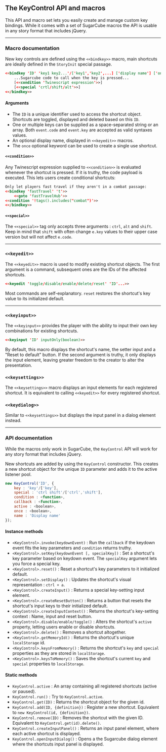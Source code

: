 ## The KeyControl API and macros ##

This API and macro set lets you easily create and manage custom key bindings. While it comes with a set of SugarCube macros the API is usable in any story format that includes jQuery.

***

### Macro documentation ###

New key controls are defined using the `<<bindkey>>` macro, main shortcuts are ideally defined in the `StoryInit` special passage.

```html
<<bindkey 'ID' 'key1 key2...'/['key1','key2',...] ['display name'] ['once']>>
    ...Sugarcube code to call when the key is pressed...
    [<<condition 'Twinescript expression'>>]
    [<<special 'crtl/shift/alt'>>]
<</bindkey>>
```

#### Arguments ####

- The `ID` is a unique identifier used to access the shortcut object. Shortcuts are toggled, displayed and deleted based on this `ID`.
- One or multiple keys can be supplied as a space-separated string or an array. Both `event.code` and `event.key` are accepted as valid syntaxes values.
- An optional display name, displayed in `<<keyedit>>` macros.
- The `once` optional keyword can be used to create a single use shortcut. 

#### `<<condition>>` ####

Any Twinescript expression supplied to `<<condition>>` is evaluated whenever the shortcut is pressed. If it is truthy, the code payload is executed.
This lets users create conditional shortcuts:

```html
Only let players fast travel if they aren't in a combat passage:
<<bindkey 'fastTravel' 't'>>
    <<goto 'fastTravelHub'>>
<<condition '!tags().includes("combat")'>>
<</bindkey>>
```

#### `<<special>>` ####

The `<<special>>` tag only accepts three arguments : `ctrl`, `alt` and `shift`. 
Keep in mind that `shift` with often change `e.key` values to their upper case version but will not affect `e.code`.

***

### `<<keyedit>>` ###

The `<<keyedit>>` macro is used to modify existing shortcut objects. The first argument is a command, subsequent ones are the IDs of the affected shortcuts.

```html
<<keyedit 'toggle/disable/enable/delete/reset' 'ID'...>>
```

Most commands are self-explanatory. `reset` restores the shortcut's key value to its initialized default.

***

### `<<keyinput>>` ###

The `<<keyinput>>` provides the player with the ability to input their own key combinations for existing shortcuts.

```html
<<keyinput 'ID' inputOnly(boolean)>>
```

By default, this macro displays the shortcut's name, the setter input and a "Reset to default" button. If the second argument is truthy, it only displays the input element, leaving greater freedom to the creator to alter the presentation.

### `<<keysettings>>` ###

The `<<keysettings>>` macro displays an input elements for each registered shortcut. It is equivalent to calling `<<keyedit>>` for every registered shortcut.

### `<<keydialog>>` ###

Similar to `<<keysettings>>` but displays the input panel in a dialog element instead.

***

### API documentation ###

While the macros only work in SugarCube, the `KeyControl` API will work for any story format that includes jQuery.

New shortcuts are added by using the `KeyControl` constructor. This creates a new shortcut object for the unique `ID` parameter and adds it to the active listener pool.

```js
new KeyControl('ID', {
    key : 'key'/['key'],
    special : 'ctrl shift'/['ctrl','shift'],
    condition : <function>,
    callback : <function>,
    active : <boolean>,
    once : <boolean>,
    name : 'Display name'
});
```

#### Instance methods ####

- `<KeyControl>.invoke(keydownEvent)` : Run the `callback` if the keydown event fits the key parameters and `condition` returns truthy.
- `<KeyControl>.setKey(keydownEvent [, specialKey])` : Set a shortcut's key parameter based on keydown event. The `specialKey` argument lets you force a special key.
- `<KeyControl>.reset()` : Reset a shortcut's key parameters to it initialized default.
- `<KeyControl>.setDisplay()` : Updates the shortcut's visual representation : `ctrl + a`.
- `<KeyControl>.createInput()` : Returns a special key-setting input element.
- `<KeyControl>.createResetButton()` : Returns a button that resets the shortcut's input keys to their initialized default.
- `<KeyControl>.createInputContext()` : Returns the shortcut's key-setting context : Name, input and reset button.
- `<KeyControl>.disable/enable/toggle()` : Alters the shortcut's `active` property, letting users enable or disable shortcuts.
- `<KeyControl>.delete()` : Removes a shortcut altogether.
- `<KeyControl>.getMemoryId()` : Returns the shortcut's unique `localStorage` id.
- `<KeyControl>.keysFromMemory()` : Returns the shortcut's `key` and `special` properties as they are stored in `localStorage`.
- `<KeyControl>.keysToMemory()` : Saves the shortcut's current `key` and `special` properties to `localStorage`.

#### Static methods ####

- `KeyControl.active` : An array containing all registered shortcuts (active or paused).
- `KeyControl.run()` : Try to  `KeyControl.active`.
- `KeyControl.get(ID)` : Returns the shortcut object for the given id. 
- `KeyControl.add(ID, {definition})` : Register a new shortcut. Equivalent to `new KeyControl(id, {definition})`.
- `KeyControl.remove(ID)` : Removes the shortcut with the given ID. Equivalent to `KeyControl.get(id).delete()`.
- `KeyControl.createInputPanel()` : Returns an input panel element, where each active shortcut is displayed.
- `KeyControl.openInputDialog()` : Opens a the Sugarcube dialog element where the shortcuts input panel is displayed.